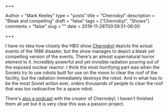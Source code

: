 +++

Author = "Mark Keeley"
type = "posts"
title = "Chernobyl"
description = "Bleak and compelling"
draft = "false"
tags = ["Chernobyl", "Shows"]
comments = "false"
slug = ""
date = 2019-11-28T00:59:51-06:00

+++

I have no idea how closely the HBO show [Chernobyl](https://www.imdb.com/title/tt7366338/) depicts the actual events of the 1986 disaster, but the show manages to depict a bleak yet compelling version of the events. There's an almost supernatural horror element to it. Incredibly powerful and yet invisible radiation pouring out of the exposed nuclear reactor. I think the most horrifying part was when the Soviets try to use robots built for use on the moon to clear the roof of the facility, but the radiation immediately destroys the robot. And in what has to be the most Soviet action ever, orders thousands of people to clear the roof that was too radioactive for a space robot.

There's [also a podcast](https://www.youtube.com/watch?v=rUeHPCYtWYQ) with the creator of Chernobyl. I haven't finished them all yet but it is very clear this was a passion project. 
<!--more-->
